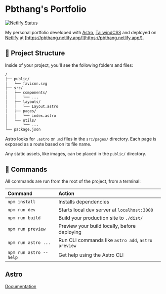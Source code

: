 # Pbthang's Portfolio

[![Netlify Status](https://api.netlify.com/api/v1/badges/77f1ee90-5361-4717-b7e2-c5f84f6db646/deploy-status)](https://app.netlify.com/sites/pbthang/deploys)

My personal portfolio developed with [Astro](https://astro.build), [TailwindCSS](https://tailwindcss.com) and deployed on [Netlify](https://netlify.com) at [https://pbthang.netlify.app/](https://pbthang.netlify.app/).

## 🚀 Project Structure

Inside of your project, you'll see the following folders and files:

```txt
/
├── public/
│   └── favicon.svg
├── src/
│   ├── components/
│   │   └── ...
│   ├── layouts/
│   │   └── Layout.astro
│   ├── pages/
│   │   └── index.astro
│   └── utils/
│       └── ...
└── package.json
```

Astro looks for `.astro` or `.md` files in the `src/pages/` directory. Each page is exposed as a route based on its file name.

Any static assets, like images, can be placed in the `public/` directory.

## 🧞 Commands

All commands are run from the root of the project, from a terminal:

| Command                | Action                                             |
| :--------------------- | :------------------------------------------------- |
| `npm install`          | Installs dependencies                              |
| `npm run dev`          | Starts local dev server at `localhost:3000`        |
| `npm run build`        | Build your production site to `./dist/`            |
| `npm run preview`      | Preview your build locally, before deploying       |
| `npm run astro ...`    | Run CLI commands like `astro add`, `astro preview` |
| `npm run astro --help` | Get help using the Astro CLI                       |

## Astro

[Documentation](https://docs.astro.build)
